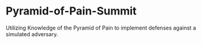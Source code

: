 # Pyramid-of-Pain-Summit
Utilizing Knowledge of the Pyramid of Pain to implement defenses against a simulated adversary. 
